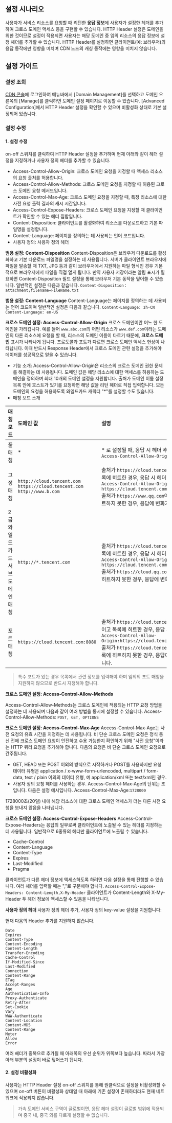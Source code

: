 ## 설정 시나리오
사용자가 서비스 리소스를 요청할 때 리턴한 **응답 정보**에 사용자가 설정한 헤더를 추가하여 크로스 도메인 액세스 등을 구현할 수 있습니다.
HTTP Header 설정은 도메인을 위한 것이므로 설정이 적용되면 사용자는 해당 도메인 중 임의 리소스의 응답 정보에 설정 헤더를 추가할 수 있습니다. HTTP Header를 설정하면 클라이언트(예: 브라우저)의 응답 동작에만 영향을 미치며 CDN 노드의 캐싱 동작에는 영향을 미치지 않습니다.

## 설정 가이드
### 설정 조회
[CDN 콘솔](https://console.cloud.tencent.com/cdn)에 로그인하여 메뉴바에서 [Domain Management]를 선택하고 도메인 오른쪽의 [Manage]를 클릭하면 도메인 설정 페이지로 이동할 수 있습니다. [Advanced Configuration]에서 HTTP Header 설정을 확인할 수 있으며 비활성화 상태로 기본 설정되어 있습니다.


### 설정 수정
#### 1. 설정 수정
on-off 스위치를 클릭하여 HTTP Header 설정을 추가하며 현재 아래와 같이 헤더 설정을 지정하거나 사용자 정의 헤더를 추가할 수 있습니다.
- Access-Control-Allow-Origin: 크로스 도메인 요청을 지정할 때 액세스 리소스의 요청 출처를 허용합니다.
- Access-Control-Allow-Methods: 크로스 도메인 요청을 지정할 때 허용된 크로스 도메인 요청 메서드입니다.
- Access-Control-Max-Age: 크로스 도메인 요청을 지정할 때, 특정 리소스에 대한 사전 요청 출력 결과의 캐시 시간입니다.
- Access-Control-Expose-Headers: 크로스 도메인 요청을 지정할 때 클라이언트가 확인할 수 있는 헤더 집합입니다.
- Content-Disposition: 클라이언트를 활성화하여 리소스를 다운로드하고 기본 파일명을 설정합니다.
- Content-Language: 페이지를 정의하는 데 사용되는 언어 코드입니다.
- 사용자 정의: 사용자 정의 헤더



**범용 설정: Content-Disposition**
Content-Disposition은 브라우저 다운로드를 활성화하고 기본 다운로드 파일명을 설정하는 데 사용됩니다. 서버가 클라이언트 브라우저에 파일을 발송할 때 TXT, JPG 등과 같이 브라우저에서 지원하는 파일 형식인 경우 기본적으로 브라우저에서 파일을 직접 열게 됩니다. 만약 사용자 저장이라는 알림 표시가 필요하면 Content-Disposition 필드 설정을 통해 브라우저 기본 동작을 덮어쓸 수 있습니다. 일반적인 설정은 다음과 같습니다.
`Content-Disposition：attachment;filename=FileName.txt`

**범용 설정: Content-Language**
Content-Language는 페이지를 정의하는 데 사용되는 언어 코드이며 일반적인 설정은 다음과 같습니다.
`Content-Language: zh-CN`
`Content-Language: en-US`

**크로스 도메인 설정: Access-Control-Allow-Origin**
크로스 도메인이란 어느 한 도메인을 가리킵니다. 예를 들어 `www.abc.com`의 어떤 리소스가 `www.def.com`이라는 도메인의 다른 리소스에 요청을 할 때, 리소스의 도메인 이름이 다르기 때문에, **크로스 도메인** 표시가 나타나게 됩니다. 프로토콜과 포트가 다르면 크로스 도메인 액세스 현상이 나타납니다. 이때 반드시 Response Header에서 크로스 도메인 관련 설정을 추가해야 데이터를 성공적으로 얻을 수 있습니다.
- 기능 소개:
Access-Control-Allow-Origin은 리소스의 크로스 도메인 권한 문제를 해결하는 데 사용됩니다. 도메인 값은 해당 리소스에 대한 액세스를 허용하는 도메인을 정의하며 최대 10개의 도메인 설정을 지원합니다. 출처가 도메인 이름 설정 목록 안에 호스트가 있기를 요청하면 해당 값을 리턴 헤더로 직접 입력합니다. 모든 도메인의 요청을 허용하도록 와일드카드 캐릭터 "*"를 설정할 수도 있습니다.
- 매칭 모드 소개

| **매칭 모드**   | **도메인 값**                                                     | **설명**                                                     |
| :------------- | :----------------------------------------------------------- | :----------------------------------------------------------- |
| 풀 매칭         | *                                                            | * 로 설정될 때, 응답 시 헤더 추가: <br/>`Access-Control-Allow-Origin:*` |
| 고정 매칭       | `http://cloud.tencent.com`<br/> `https://cloud.tencent.com`<br/> `http://www.b.com` | 출처가 `https://cloud.tencent.com`이고 목록에 히트한 경우, 응답 시 헤더 추가: <br/>`Access-Control-Allow-Origin: https://cloud.tencent.com`<br/>출처가 `https://www.qq.com`이고 목록에 히트하지 못한 경우, 응답에 변화가 없습니다. |
| 2급 와일드카드 서브도메인 매칭 | `http://*.tencent.com`                                       | 출처가 `https://cloud.tencent.com`이고 목록에 히트한 경우, 응답 시 헤더 추가: <br/>`Access-Control-Allow-Origin: https://cloud.tencent.com`<br/>출처가 `https://cloud.qq.com`이고 목록에 히트하지 못한 경우, 응답에 변화가 없습니다. |
| 포트 매칭       |`https://cloud.tencent.com:8080`                             | 출처가 `https://cloud.tencent.com:8080`이고 목록에 히트한 경우, 응답 시 헤더 추가: <br/>`Access-Control-Allow-Origin:https://cloud.tencent.com:8080`<br/>출처가 `https://cloud.tencent.com`이고 목록에 히트하지 못한 경우, 응답에 변화가 없습니다. |

>특수 포트가 있는 경우 목록에서 관련 정보를 입력해야 하며 임의의 포트 매칭을 지원하지 않으므로 반드시 지정해야 합니다.

**크로스 도메인 설정: Access-Control-Allow-Methods**

Access-Control-Allow-Methods는 크로스 도메인에 적용되는 HTTP 요청 방법을 설정하는 데 사용되며 다음과 같이 여러 방법을 동시에 설정할 수 있습니다.
Access-Control-Allow-Methods: `POST, GET, OPTIONS`

**크로스 도메인 설정: Access-Control-Max-Age**
Access-Control-Max-Age는 사전 요청의 유효 시간을 지정하는 데 사용됩니다.
비 단순 크로스 도메인 요청은 정식 통신 전에 크로스 도메인 요청이 안전하고 수용 가능한지 확인하기 위해 "사전 요청"이라는 HTTP 쿼리 요청을 추가해야 합니다. 다음의 요청은 비 단순 크로스 도메인 요청으로 간주됩니다.
- GET, HEAD 또는 POST 이외의 방식으로 시작하거나 POST를 사용하지만 요청 데이터 유형은 application / x-www-form-urlencoded, multipart / form-data, text / plain 이외의 데이터 유형, 예 application/xml 또는 text/xml인 경우.
- 사용자 정의 요청 헤더를 사용하는 경우.
Access-Control-Max-Age의 단위는 초입니다. 다음은 설정 예시입니다.
Access-Control-Max-Age:`1728000`

1728000초(20일) 내에 해당 리소스에 대한 크로스 도메인 액세스가 더는 다른 사전 요청을 보내지 않음을 나타냅니다.

**크로스 도메인 설정: Access-Control-Expose-Headers**
Access-Control-Expose-Headers는 응답의 일부로써 클라이언트에 노출될 수 있는 헤더를 지정하는 데 사용됩니다. 일반적으로 6종류의 헤더만 클라이언트에 노출될 수 있습니다.
- Cache-Control
- Content-Language
- Content-Type
- Expires
- Last-Modified
- Pragma

클라이언트가 다른 헤더 정보에 액세스하도록 하려면 다음 설정을 통해 진행할 수 있습니다. 여러 헤더를 입력할 때는 ","로 구분해야 합니다.
`Access-Control-Expose-Headers: Content-Length,X-My-Header`
클라이언트가 Content-Length와 X-My-Header 두 헤더 정보에 액세스할 수 있음을 나타냅니다.

**사용자 정의 헤더**
사용자 정의 헤더 추가, 사용자 정의 key-value 설정을 지원합니다:

현재 다음의 Header 추가를 지원하지 않습니다.
```
Date
Expires
Content-Type
Content-Encoding
Content-Length
Transfer-Encoding
Cache-Control
If-Modified-Since
Last-Modified
Connection
Content-Range
ETag
Accept-Ranges
Age
Authentication-Info
Proxy-Authenticate
Retry-After
Set-Cookie
Vary
WWW-Authenticate
Content-Location
Content-MD5
Content-Range
Meter
Allow
Error
```
여러 헤더가 중복으로 추가될 때 아래쪽의 우선 순위가 위쪽보다 높습니다. 따라서 가장 아래 부분의 설정이 바로 덮어쓰기 됩니다.

#### 2. 설정 비활성화
사용자는 HTTP Header 설정 on-off 스위치를 통해 원클릭으로 설정을 비활성화할 수 있으며 on-off 버튼이 비활성화 상태일 때 아래에 기존 설정이 존재하더라도 현재 네트워크에 적용되지 않습니다.


>가속 도메인 서비스 구역이 글로벌이면, 응답 헤더 설정이 글로벌 범위에 적용되며 중국 내, 중국 외를 다르게 설정할 수 없습니다.
